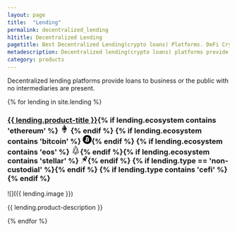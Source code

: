 ```yaml
---
layout: page
title:  "Lending"
permalink: decentralized_lending
h1title: Decentralized Lending
pagetitle: Best Decentralized Lending(crypto loans) Platforms. DeFi Crypto lending platforms.
metadescription: Decentralized lending(crypto loans) platforms provide loans to business or the public with no intermediaries are present. List of DeFi crypto lending platforms.
category: products
---
```

Decentralized lending platforms provide loans to business or the public with no intermediaries are present.

{% for lending in site.lending %}
### <a href="{{ lending.product-url }}?ref=defiprime.com">{{ lending.product-title }}</a>{% if lending.ecosystem contains 'ethereum' %} ![](images/ether.png "Built on Ethereum or related to Ethereum ecosystem") {% endif %} {% if lending.ecosystem contains 'bitcoin' %} ![](/images/btc.png "Using Bitcoin ecosystem"){% endif %} {% if lending.ecosystem contains 'eos' %} ![](/images/eos.png "Built on EOS or related to EOS ecosystem"){% endif %}{% if lending.ecosystem contains 'stellar' %} ![](/images/stellar.png "Built on Stellar or related to Stellar ecosystem"){% endif %} {% if lending.type == 'non-custodial' %}<i class="fas fa-user-lock" title="Non-custodial"></i>{% endif %} {% if lending.type contains 'cefi' %}<i class="fas fa-bullseye" title="CeFi product. CeFi products are custodial, use centralized price feeds, initiate margin calls centrally, centrally determine interest rates, and centrally provide liquidity for their margin calls."></i>{% endif %}

![]({{ lending.image }})

{{ lending.product-description }}

{% endfor %}
